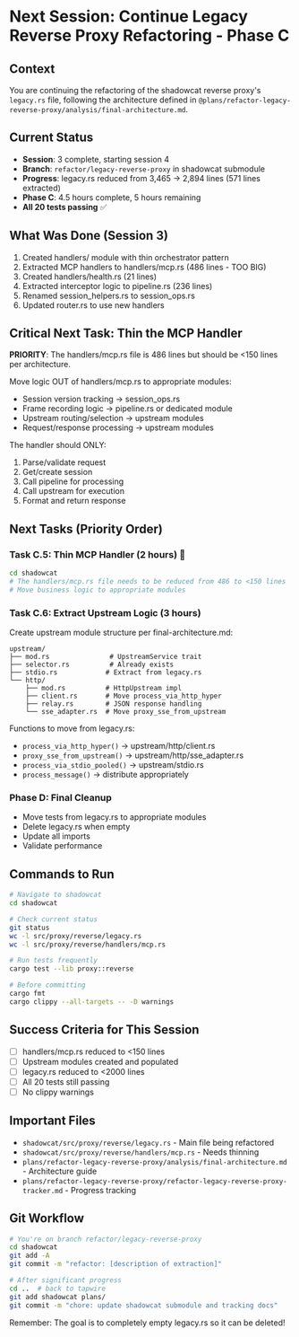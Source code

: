 # Next Session: Continue Legacy Reverse Proxy Refactoring - Phase C

## Context
You are continuing the refactoring of the shadowcat reverse proxy's `legacy.rs` file, following the architecture defined in `@plans/refactor-legacy-reverse-proxy/analysis/final-architecture.md`.

## Current Status
- **Session**: 3 complete, starting session 4
- **Branch**: `refactor/legacy-reverse-proxy` in shadowcat submodule
- **Progress**: legacy.rs reduced from 3,465 → 2,894 lines (571 lines extracted)
- **Phase C**: 4.5 hours complete, 5 hours remaining
- **All 20 tests passing** ✅

## What Was Done (Session 3)
1. Created handlers/ module with thin orchestrator pattern
2. Extracted MCP handlers to handlers/mcp.rs (486 lines - TOO BIG)
3. Created handlers/health.rs (21 lines)
4. Extracted interceptor logic to pipeline.rs (236 lines)
5. Renamed session_helpers.rs to session_ops.rs
6. Updated router.rs to use new handlers

## Critical Next Task: Thin the MCP Handler
**PRIORITY**: The handlers/mcp.rs file is 486 lines but should be <150 lines per architecture.

Move logic OUT of handlers/mcp.rs to appropriate modules:
- Session version tracking → session_ops.rs
- Frame recording logic → pipeline.rs or dedicated module
- Upstream routing/selection → upstream modules
- Request/response processing → upstream modules

The handler should ONLY:
1. Parse/validate request
2. Get/create session
3. Call pipeline for processing
4. Call upstream for execution
5. Format and return response

## Next Tasks (Priority Order)

### Task C.5: Thin MCP Handler (2 hours) 🔄
```bash
cd shadowcat
# The handlers/mcp.rs file needs to be reduced from 486 to <150 lines
# Move business logic to appropriate modules
```

### Task C.6: Extract Upstream Logic (3 hours)
Create upstream module structure per final-architecture.md:
```
upstream/
├── mod.rs               # UpstreamService trait
├── selector.rs          # Already exists
├── stdio.rs            # Extract from legacy.rs
└── http/
    ├── mod.rs          # HttpUpstream impl
    ├── client.rs       # Move process_via_http_hyper
    ├── relay.rs        # JSON response handling
    └── sse_adapter.rs  # Move proxy_sse_from_upstream
```

Functions to move from legacy.rs:
- `process_via_http_hyper()` → upstream/http/client.rs
- `proxy_sse_from_upstream()` → upstream/http/sse_adapter.rs
- `process_via_stdio_pooled()` → upstream/stdio.rs
- `process_message()` → distribute appropriately

### Phase D: Final Cleanup
- Move tests from legacy.rs to appropriate modules
- Delete legacy.rs when empty
- Update all imports
- Validate performance

## Commands to Run
```bash
# Navigate to shadowcat
cd shadowcat

# Check current status
git status
wc -l src/proxy/reverse/legacy.rs
wc -l src/proxy/reverse/handlers/mcp.rs

# Run tests frequently
cargo test --lib proxy::reverse

# Before committing
cargo fmt
cargo clippy --all-targets -- -D warnings
```

## Success Criteria for This Session
- [ ] handlers/mcp.rs reduced to <150 lines
- [ ] Upstream modules created and populated
- [ ] legacy.rs reduced to <2000 lines
- [ ] All 20 tests still passing
- [ ] No clippy warnings

## Important Files
- `shadowcat/src/proxy/reverse/legacy.rs` - Main file being refactored
- `shadowcat/src/proxy/reverse/handlers/mcp.rs` - Needs thinning
- `plans/refactor-legacy-reverse-proxy/analysis/final-architecture.md` - Architecture guide
- `plans/refactor-legacy-reverse-proxy/refactor-legacy-reverse-proxy-tracker.md` - Progress tracking

## Git Workflow
```bash
# You're on branch refactor/legacy-reverse-proxy
cd shadowcat
git add -A
git commit -m "refactor: [description of extraction]"

# After significant progress
cd ..  # back to tapwire
git add shadowcat plans/
git commit -m "chore: update shadowcat submodule and tracking docs"
```

Remember: The goal is to completely empty legacy.rs so it can be deleted!